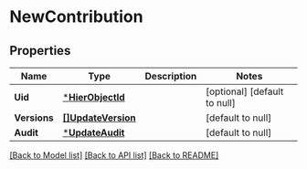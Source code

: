 # NewContribution

## Properties
Name | Type | Description | Notes
------------ | ------------- | ------------- | -------------
**Uid** | [***HierObjectId**](HierObjectId.md) |  | [optional] [default to null]
**Versions** | [**[]UpdateVersion**](UpdateVersion.md) |  | [default to null]
**Audit** | [***UpdateAudit**](UpdateAudit.md) |  | [default to null]

[[Back to Model list]](../README.md#documentation-for-models) [[Back to API list]](../README.md#documentation-for-api-endpoints) [[Back to README]](../README.md)

